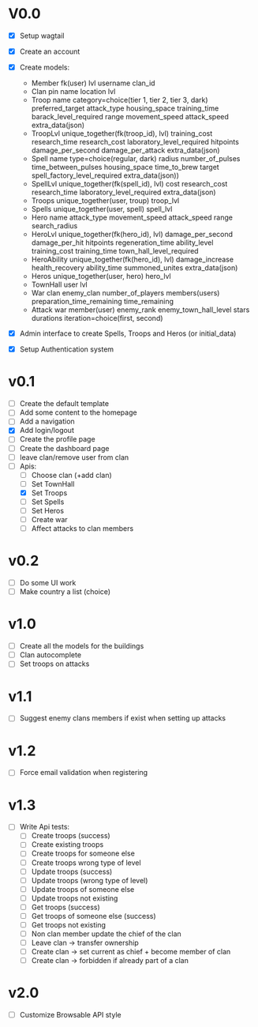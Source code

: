 V0.0
====
- [X] Setup wagtail
- [X] Create an account
- [X] Create models:
    * Member
        fk(user)
        lvl
        username
        clan_id
    * Clan
        pin
        name
        location
        lvl
    * Troop
        name
        category=choice(tier 1, tier 2, tier 3, dark)
        preferred_target
        attack_type
        housing_space
        training_time
        barack_level_required
        range
        movement_speed
        attack_speed
        extra_data(json)
    * TroopLvl
        unique_together(fk(troop_id), lvl)
        training_cost
        research_time
        research_cost
        laboratory_level_required
        hitpoints
        damage_per_second
        damage_per_attack
        extra_data(json)
    * Spell
        name
        type=choice(regular, dark)
        radius
        number_of_pulses
        time_between_pulses
        housing_space
        time_to_brew
        target
        spell_factory_level_required
        extra_data(json))
    * SpellLvl
        unique_together(fk(spell_id), lvl)
        cost
        research_cost
        research_time
        laboratory_level_required
        extra_data(json)
    * Troops
        unique_together(user, troup)
        troop_lvl
    * Spells
        unique_together(user, spell)
        spell_lvl
    * Hero
        name
        attack_type
        movement_speed
        attack_speed
        range
        search_radius
    * HeroLvl
        unique_together(fk(hero_id), lvl)
        damage_per_second
        damage_per_hit
        hitpoints
        regeneration_time
        ability_level
        training_cost
        training_time
        town_hall_level_required
    * HeroAbility
        unique_together(fk(hero_id), lvl)
        damage_increase
        health_recovery
        ability_time
        summoned_unites
        extra_data(json)
    * Heros
        unique_together(user, hero)
        hero_lvl
    * TownHall
        user
        lvl
    * War
        clan
        enemy_clan
        number_of_players
        members(users)
        preparation_time_remaining
        time_remaining
    * Attack
        war
        member(user)
        enemy_rank
        enemy_town_hall_level
        stars
        durations
        iteration=choice(first, second)

- [X] Admin interface to create Spells, Troops and Heros (or initial_data)
- [X] Setup Authentication system

v0.1
====
- [ ] Create the default template
- [ ] Add some content to the homepage
- [ ] Add a navigation
- [X] Add login/logout
- [ ] Create the profile page
- [ ] Create the dashboard page
- [ ] leave clan/remove user from clan
- [ ] Apis:
    * [ ] Choose clan (+add clan)
    * [ ] Set TownHall
    * [X] Set Troops
    * [ ] Set Spells
    * [ ] Set Heros
    * [ ] Create war
    * [ ] Affect attacks to clan members

v0.2
====
- [ ] Do some UI work
- [ ] Make country a list (choice)

v1.0
====
- [ ] Create all the models for the buildings
- [ ] Clan autocomplete
- [ ] Set troops on attacks

v1.1
====
- [ ] Suggest enemy clans members if exist when setting up attacks

v1.2
====
- [ ] Force email validation when registering

v1.3
====
- [ ] Write Api tests:
    * [ ] Create troops (success)
    * [ ] Create existing troops
    * [ ] Create troops for someone else
    * [ ] Create troops wrong type of level
    * [ ] Update troops (success)
    * [ ] Update troops (wrong type of level)
    * [ ] Update troops of someone else
    * [ ] Update troops not existing
    * [ ] Get troops (success)
    * [ ] Get troops of someone else (success)
    * [ ] Get troops not existing
    * [ ] Non clan member update the chief of the clan
    * [ ] Leave clan -> transfer ownership
    * [ ] Create clan -> set current as chief + become member of clan
    * [ ] Create clan -> forbidden if already part of a clan

v2.0
====
- [ ] Customize Browsable API style
